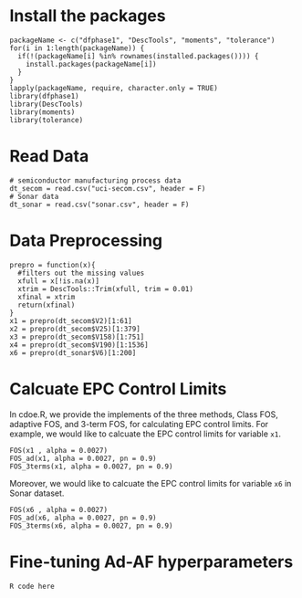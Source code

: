# Install the packages

```{r}
packageName <- c("dfphase1", "DescTools", "moments", "tolerance")
for(i in 1:length(packageName)) {
  if(!(packageName[i] %in% rownames(installed.packages()))) {
    install.packages(packageName[i])
  }
}
lapply(packageName, require, character.only = TRUE)
library(dfphase1)
library(DescTools)
library(moments)
library(tolerance)
```
# Read Data

```{r}
# semiconductor manufacturing process data
dt_secom = read.csv("uci-secom.csv", header = F)
# Sonar data
dt_sonar = read.csv("sonar.csv", header = F)
```

# Data Preprocessing

```{r}
prepro = function(x){
  #filters out the missing values
  xfull = x[!is.na(x)]
  xtrim = DescTools::Trim(xfull, trim = 0.01)
  xfinal = xtrim
  return(xfinal)
}
x1 = prepro(dt_secom$V2)[1:61]
x2 = prepro(dt_secom$V25)[1:379] 
x3 = prepro(dt_secom$V158)[1:751]
x4 = prepro(dt_secom$V190)[1:1536]
x6 = prepro(dt_sonar$V6)[1:200]
```

# Calcuate EPC Control Limits

In cdoe.R, we provide the implements of the three methods, Class FOS, adaptive FOS, and 3-term FOS, for calculating EPC control limits.
For example, we would like to calcuate the EPC control limits for variable `x1`.

```{r}
FOS(x1 , alpha = 0.0027)
FOS_ad(x1, alpha = 0.0027, pn = 0.9)
FOS_3terms(x1, alpha = 0.0027, pn = 0.9)
```

Moreover, we would like to calcuate the EPC control limits for variable `x6` in Sonar dataset.

```{r}
FOS(x6 , alpha = 0.0027)
FOS_ad(x6, alpha = 0.0027, pn = 0.9)
FOS_3terms(x6, alpha = 0.0027, pn = 0.9)
```

# Fine-tuning Ad-AF hyperparameters

```{r}
R code here
```
